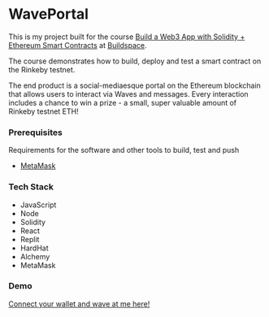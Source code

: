 # WavePortal 

This is my project built for the course [Build a Web3 App with Solidity + Ethereum Smart Contracts](https://buildspace.so/solidity) at [Buildspace](https://buildspace.so/).

The course demonstrates how to build, deploy and test a smart contract on the Rinkeby testnet.


The end product is a social-mediaesque portal on the Ethereum blockchain that allows users to interact via Waves and messages. Every interaction includes a chance to win a prize - a small, super valuable amount of Rinkeby testnet ETH!



### Prerequisites

Requirements for the software and other tools to build, test and push 
- [MetaMask](https://metamask.io/)


### Tech Stack

- JavaScript
- Node
- Solidity
- React
- Replit
- HardHat
- Alchemy
- MetaMask


### Demo

[Connect your wallet and wave at me here!](https://waveportal-starter-project.whaizint.repl.co/)